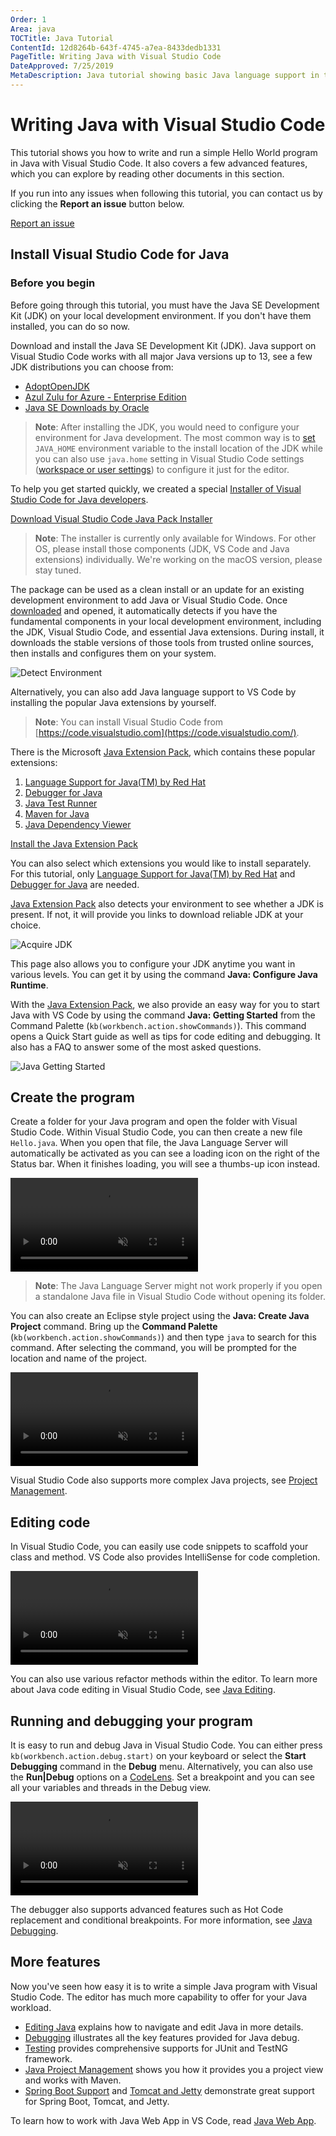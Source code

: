 ```yaml
---
Order: 1
Area: java
TOCTitle: Java Tutorial
ContentId: 12d8264b-643f-4745-a7ea-8433dedb1331
PageTitle: Writing Java with Visual Studio Code
DateApproved: 7/25/2019
MetaDescription: Java tutorial showing basic Java language support in the Visual Studio Code editor
---
```

# Writing Java with Visual Studio Code

This tutorial shows you how to write and run a simple Hello World program in Java with Visual Studio Code. It also covers a few advanced features, which you can explore by reading other documents in this section.

If you run into any issues when following this tutorial, you can contact us by clicking the **Report an issue** button below.

<a class="tutorial-feedback-btn" onclick="reportIssue('java-tutorial', 'getting-started')" href="javascript:void(0)">Report an issue</a>

## Install Visual Studio Code for Java

### Before you begin

Before going through this tutorial, you must have the Java SE Development Kit (JDK) on your local development environment. If you don't have them installed, you can do so now.

Download and install the Java SE Development Kit (JDK). Java support on Visual Studio Code works with all major Java versions up to 13, see a few JDK distributions you can choose from:

* [AdoptOpenJDK](https://adoptopenjdk.net/)
* [Azul Zulu for Azure - Enterprise Edition](https://www.azul.com/downloads/azure-only/zulu/)
* [Java SE Downloads by Oracle](https://www.oracle.com/technetwork/java/javase/downloads/index.html)

>**Note**: After installing the JDK, you would need to configure your environment for Java development. The most common way is to [set](https://docs.oracle.com/cd/E19182-01/821-0917/inst_jdk_javahome_t/index.html) `JAVA_HOME` environment variable to the install location of the JDK while you can also use `java.home` setting in Visual Studio Code settings ([workspace or user settings](/docs/getstarted/settings)) to configure it just for the editor.

To help you get started quickly, we created a special [Installer of Visual Studio Code for Java developers](https://aka.ms/vscode-java-installer-win).

<a class="tutorial-install-extension-btn" href="https://aka.ms/vscode-java-installer-win">Download Visual Studio Code Java Pack Installer</a>

> **Note**: The installer is currently only available for Windows. For other OS, please install those components (JDK, VS Code and Java extensions) individually. We're working on the macOS version, please stay tuned.

The package can be used as a clean install or an update for an existing development environment to add Java or Visual Studio Code. Once [downloaded](https://aka.ms/vscode-java-installer-win) and opened, it automatically detects if you have the fundamental components in your local development environment, including the JDK, Visual Studio Code, and essential Java extensions. During install, it downloads the stable versions of those tools from trusted online sources, then installs and configures them on your system.

![Detect Environment](images/java-tutorial/detect-eng.png)

Alternatively, you can also add Java language support to VS Code by installing the popular Java extensions by yourself.

> **Note**: You can install Visual Studio Code from [https://code.visualstudio.com](https://code.visualstudio.com/).

There is the Microsoft [Java Extension Pack](https://marketplace.visualstudio.com/items?itemName=vscjava.vscode-java-pack), which contains these popular extensions:

1. [Language Support for Java(TM) by Red Hat](https://marketplace.visualstudio.com/items?itemName=redhat.java)
2. [Debugger for Java](https://marketplace.visualstudio.com/items?itemName=vscjava.vscode-java-debug)
3. [Java Test Runner](https://marketplace.visualstudio.com/items?itemName=vscjava.vscode-java-test)
4. [Maven for Java](https://marketplace.visualstudio.com/items?itemName=vscjava.vscode-maven)
5. [Java Dependency Viewer](https://marketplace.visualstudio.com/items?itemName=vscjava.vscode-java-dependency)

<a class="tutorial-install-extension-btn" href="vscode:extension/vscjava.vscode-java-pack">Install the Java Extension Pack</a>

You can also select which extensions you would like to install separately. For this tutorial, only [Language Support for Java(TM) by Red Hat](https://marketplace.visualstudio.com/items?itemName=redhat.java) and [Debugger for Java](https://marketplace.visualstudio.com/items?itemName=vscjava.vscode-java-debug) are needed.

[Java Extension Pack](https://marketplace.visualstudio.com/items?itemName=vscjava.vscode-java-pack) also detects your environment to see whether a JDK is present. If not, it will provide you links to download reliable JDK at your choice.

![Acquire JDK](images/java-tutorial/jdk-configuration.png)

This page also allows you to configure your JDK anytime you want in various levels. You can get it by using the command **Java: Configure Java Runtime**.

With the [Java Extension Pack](https://marketplace.visualstudio.com/items?itemName=vscjava.vscode-java-pack), we also provide an easy way for you to start Java with VS Code by using the command **Java: Getting Started** from the Command Palette (`kb(workbench.action.showCommands)`). This command opens a Quick Start guide as well as tips for code editing and debugging. It also has a FAQ to answer some of the most asked questions.

![Java Getting Started](images/java-tutorial/getting-started.png)

## Create the program

Create a folder for your Java program and open the folder with Visual Studio Code. Within Visual Studio Code, you can then create a new file `Hello.java`. When you open that file, the Java Language Server will automatically be activated as you can see a loading icon on the right of the Status bar. When it finishes loading, you will see a thumbs-up icon instead.

<video autoplay loop muted playsinline controls>
  <source src="/docs/java/java-tutorial/JavaHelloWorld.Standalone.mp4" type="video/mp4">
</video>

>**Note**: The Java Language Server might not work properly if you open a standalone Java file in Visual Studio Code without opening its folder.

You can also create an Eclipse style project using the **Java: Create Java Project** command. Bring up the **Command Palette**  (`kb(workbench.action.showCommands)`) and then type `java` to search for this command. After selecting the command, you will be prompted for the location and name of the project.

<video autoplay loop muted playsinline controls>
  <source src="/docs/java/java-tutorial/JavaHelloWorld.Project.mp4" type="video/mp4">
</video>

Visual Studio Code also supports more complex Java projects, see [Project Management](/docs/java/java-project.md).

## Editing code

In Visual Studio Code, you can easily use code snippets to scaffold your class and method. VS Code also provides IntelliSense for code completion.

<video autoplay loop muted playsinline controls>
  <source src="/docs/java/java-tutorial/edit-code.mp4" type="video/mp4">
</video>

You can also use various refactor methods within the editor. To learn more about Java code editing in Visual Studio Code, see [Java Editing](/docs/java/java-editing.md).

## Running and debugging your program

It is easy to run and debug Java in Visual Studio Code. You can either press `kb(workbench.action.debug.start)` on your keyboard or select the **Start Debugging** command in the **Debug** menu. Alternatively, you can also use the **Run|Debug** options on a [CodeLens](/blogs/2017/02/12/code-lens-roundup.md). Set a breakpoint and you can see all your variables and threads in the Debug view.

<video autoplay loop muted playsinline controls>
  <source src="/docs/java/java-tutorial/run-debug.mp4" type="video/mp4">
</video>

The debugger also supports advanced features such as Hot Code replacement and conditional breakpoints. For more information, see [Java Debugging](/docs/java/java-debugging.md).

## More features

Now you've seen how easy it is to write a simple Java program with Visual Studio Code. The editor has much more capability to offer for your Java workload.

* [Editing Java](/docs/java/java-editing.md) explains how to navigate and edit Java in more details.
* [Debugging](/docs/java/java-debugging.md) illustrates all the key features provided for Java debug.
* [Testing](/docs/java/java-testing.md) provides comprehensive supports for JUnit and TestNG framework.
* [Java Project Management](/docs/java/java-project.md) shows you how it provides you a project view and works with Maven.
* [Spring Boot Support](/docs/java/java-spring-boot.md) and [Tomcat and Jetty](/docs/java/java-tomcat-jetty.md) demonstrate great support for Spring Boot, Tomcat, and Jetty.

To learn how to work with Java Web App in VS Code, read [Java Web App](/docs/java/java-webapp.md).

